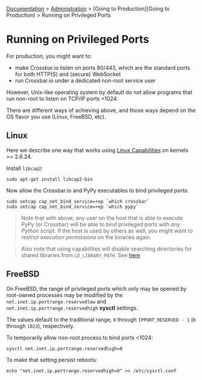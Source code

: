 [Documentation](.) > [Administration](Administration) > [Going to Production](Going to Production) > Running on Privileged Ports

# Running on Privileged Ports

For production, you might want to:

* make Crossbar.io listen on ports 80/443, which are the standard ports for both HTTP(S) and (secure) WebSocket
* run Crossbar.io under a dedicated non-root service user

However, Unix-like operating system by default do not allow programs that run non-root to listen on TCP/IP ports <1024.

There are different ways of achieving above, and those ways depend on the OS flavor you use (Linux, FreeBSD, etc).

## Linux

Here we describe one way that works using [Linux Capabilities](http://linux.die.net/man/7/capabilities) on kernels >= 2.6.24.

Install `libcap2`:

```
sudo apt-get install libcap2-bin
```

Now allow the Crossbar.io and PyPy executables to bind privileged ports:

```
sudo setcap cap_net_bind_service=+ep `which crossbar`
sudo setcap cap_net_bind_service=+ep `which pypy`
```

> Note that with above, any user on the host that is able to execute PyPy (or Crossbar) will be able to bind privileged ports *with any Python script*. If the host is used by others as well, you might want to restrict *execution permissions* on the binaries again.

> Also note that using capabilities will disable searching directories for shared libraries from `LD_LIBRARY_PATH`. See [here](http://stackoverflow.com/questions/9843178/linux-capabilities-setcap-seems-to-disable-ld-library-path)
>

## FreeBSD

On FreeBSD, the range of privileged ports which only may be opened by root-owned processes may be modified by the `net.inet.ip.portrange.reservedlow` and `net.inet.ip.portrange.reservedhigh` **sysctl** settings.

The values default to the traditional range, `0` through `IPPORT_RESERVED - 1` (`0` through `1023`), respectively.

To temporarily allow non-root process to bind ports <1024:

    sysctl net.inet.ip.portrange.reservedhigh=0

To make that setting persist reboots:

    echo "net.inet.ip.portrange.reservedhigh=0" >> /etc/sysctl.conf
